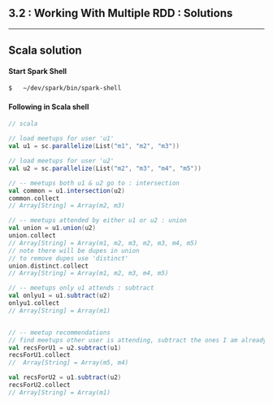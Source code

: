 3.2 : Working With Multiple RDD : Solutions
--------------------------------------------

--------------
Scala solution
--------------

#### Start Spark Shell
```bash
$   ~/dev/spark/bin/spark-shell
```

#### Following in Scala shell

```scala
// scala

// load meetups for user 'u1'
val u1 = sc.parallelize(List("m1", "m2", "m3"))

// load meetups for user 'u2'
val u2 = sc.parallelize(List("m2", "m3", "m4", "m5"))

// -- meetups both u1 & u2 go to : intersection
val common = u1.intersection(u2)
common.collect
// Array[String] = Array(m2, m3)

// -- meetups attended by either u1 or u2 : union
val union = u1.union(u2)
union.collect
// Array[String] = Array(m1, m2, m3, m2, m3, m4, m5)
// note there will be dupes in union
// to remove dupes use 'distinct'
union.distinct.collect
// Array[String] = Array(m1, m2, m3, m4, m5)

// -- meetups only u1 attends : subtract
val onlyu1 = u1.subtract(u2)
onlyu1.collect
// Array[String] = Array(m1)


// -- meetup recommendations
// find meetups other user is attending, subtract the ones I am already going to
val recsForU1 = u2.subtract(u1)
recsForU1.collect
//  Array[String] = Array(m5, m4)

val recsForU2 = u1.subtract(u2)
recsForU2.collect
// Array[String] = Array(m1) 


```
